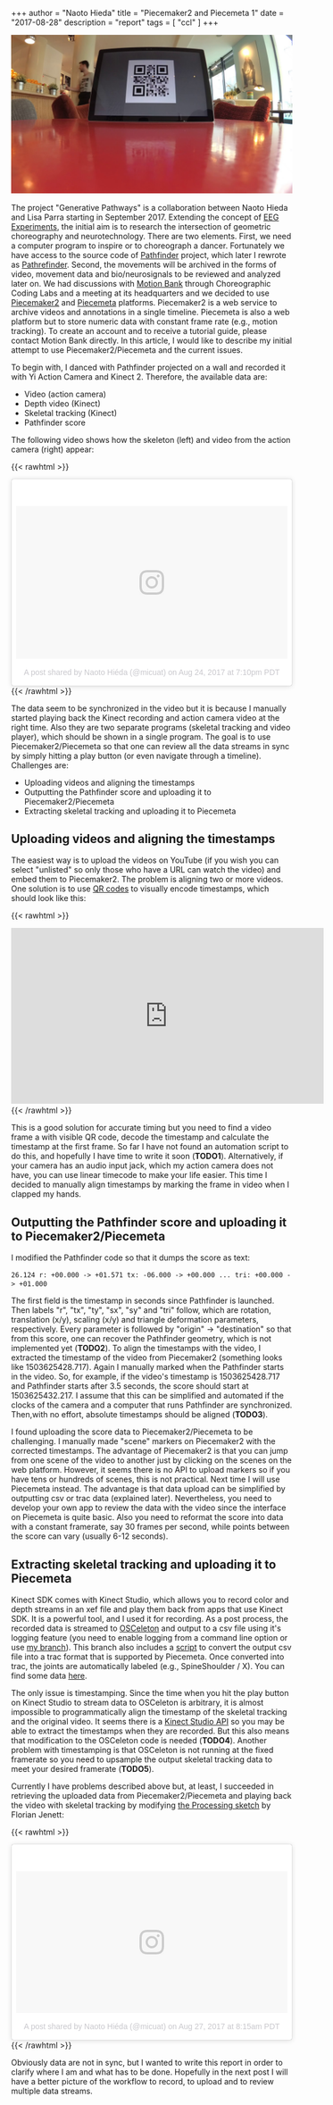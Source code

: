 +++
author = "Naoto Hieda"
title = "Piecemaker2 and Piecemeta 1"
date = "2017-08-28"
description = "report"
tags = [ "ccl" ]
+++

![](/images/2017-08-28-piecemaker2-and-piecemeta-1.jpg)

The project "Generative Pathways" is a collaboration between Naoto Hieda and Lisa Parra starting in September 2017. Extending the concept of [EEG Experiments](https://naotohieda.com/blog/eeg-experiments), the initial aim is to research the intersection of geometric choreography and neurotechnology. There are two elements. First, we need a computer program to inspire or to choreograph a dancer. Fortunately we have access to the source code of [Pathfinder](http://waltzbinaire.com/work/pathfinder/) project, which later I rewrote as [Pathrefinder](https://github.com/micuat/Pathrefinder). Second, the movements will be archived in the forms of video, movement data and bio/neurosignals to be reviewed and analyzed later on. We had discussions with [Motion Bank](http://motionbank.org/) through Choreographic Coding Labs and a meeting at its headquarters and we decided to use [Piecemaker2](http://motionbank.org/en/content/education-piecemaker) and [Piecemeta](https://app.piecemeta.com/) platforms. Piecemaker2 is a web service to archive videos and annotations in a single timeline. Piecemeta is also a web platform but to store numeric data with constant frame rate (e.g., motion tracking). To create an account and to receive a tutorial guide, please contact Motion Bank directly. In this article, I would like to describe my initial attempt to use Piecemaker2/Piecemeta and the current issues.

To begin with, I danced with Pathfinder projected on a wall and recorded it with Yi Action Camera and Kinect 2. Therefore, the available data are:

* Video (action camera)
* Depth video (Kinect)
* Skeletal tracking (Kinect)
* Pathfinder score

The following video shows how the skeleton (left) and video from the action camera (right) appear:

{{< rawhtml >}}
<blockquote class="instagram-media" data-instgrm-version="7" style=" background:#FFF; border:0; border-radius:3px; box-shadow:0 0 1px 0 rgba(0,0,0,0.5),0 1px 10px 0 rgba(0,0,0,0.15); margin: 1px; max-width:658px; padding:0; width:99.375%; width:-webkit-calc(100% - 2px); width:calc(100% - 2px);"><div style="padding:8px;"> <div style=" background:#F8F8F8; line-height:0; margin-top:40px; padding:28.194444444444443% 0; text-align:center; width:100%;"> <div style=" background:url(data:image/png;base64,iVBORw0KGgoAAAANSUhEUgAAACwAAAAsCAMAAAApWqozAAAABGdBTUEAALGPC/xhBQAAAAFzUkdCAK7OHOkAAAAMUExURczMzPf399fX1+bm5mzY9AMAAADiSURBVDjLvZXbEsMgCES5/P8/t9FuRVCRmU73JWlzosgSIIZURCjo/ad+EQJJB4Hv8BFt+IDpQoCx1wjOSBFhh2XssxEIYn3ulI/6MNReE07UIWJEv8UEOWDS88LY97kqyTliJKKtuYBbruAyVh5wOHiXmpi5we58Ek028czwyuQdLKPG1Bkb4NnM+VeAnfHqn1k4+GPT6uGQcvu2h2OVuIf/gWUFyy8OWEpdyZSa3aVCqpVoVvzZZ2VTnn2wU8qzVjDDetO90GSy9mVLqtgYSy231MxrY6I2gGqjrTY0L8fxCxfCBbhWrsYYAAAAAElFTkSuQmCC); display:block; height:44px; margin:0 auto -44px; position:relative; top:-22px; width:44px;"></div></div><p style=" color:#c9c8cd; font-family:Arial,sans-serif; font-size:14px; line-height:17px; margin-bottom:0; margin-top:8px; overflow:hidden; padding:8px 0 7px; text-align:center; text-overflow:ellipsis; white-space:nowrap;"><a href="https://www.instagram.com/p/BYMxLWsFmLs/" style=" color:#c9c8cd; font-family:Arial,sans-serif; font-size:14px; font-style:normal; font-weight:normal; line-height:17px; text-decoration:none;" target="_blank">A post shared by Naoto Hiéda (@micuat)</a> on <time style=" font-family:Arial,sans-serif; font-size:14px; line-height:17px;" datetime="2017-08-25T02:10:19+00:00">Aug 24, 2017 at 7:10pm PDT</time></p></div></blockquote> <script async defer src="//platform.instagram.com/en_US/embeds.js"></script>
{{< /rawhtml >}}

The data seem to be synchronized in the video but it is because I manually started playing back the Kinect recording and action camera video at the right time. Also they are two separate programs (skeletal tracking and video player), which should be shown in a single program. The goal is to use Piecemaker2/Piecemeta so that one can review all the data streams in sync by simply hitting a play button (or even navigate through a timeline). Challenges are:

* Uploading videos and aligning the timestamps
* Outputting the Pathfinder score and uploading it to Piecemaker2/Piecemeta
* Extracting skeletal tracking and uploading it to Piecemeta

Uploading videos and aligning the timestamps
--------

The easiest way is to upload the videos on YouTube (if you wish you can select "unlisted" so only those who have a URL can watch the video) and embed them to Piecemaker2. The problem is aligning two or more videos. One solution is to use [QR codes](https://github.com/motionbank/piecemaker-processing/tree/master/time-sync/qr_sync_encoder_html) to visually encode timestamps, which should look like this:

{{< rawhtml >}}
<div class="youtube-container">
<iframe width="560" height="315" src="https://www.youtube.com/embed/j9Ln_iIhK5Q" frameborder="0" allowfullscreen></iframe>
</div>
{{< /rawhtml >}}

This is a good solution for accurate timing but you need to find a video frame a with visible QR code, decode the timestamp and calculate the timestamp at the first frame. So far I have not found an automation script to do this, and hopefully I have time to write it soon (**TODO1**). Alternatively, if your camera has an audio input jack, which my action camera does not have, you can use linear timecode to make your life easier. This time I decided to manually align timestamps by marking the frame in video when I clapped my hands.

Outputting the Pathfinder score and uploading it to Piecemaker2/Piecemeta
--------

I modified the Pathfinder code so that it dumps the score as text:

    26.124 r: +00.000 -> +01.571 tx: -06.000 -> +00.000 ... tri: +00.000 -> +01.000

The first field is the timestamp in seconds since Pathfinder is launched. Then labels "r", "tx", "ty", "sx", "sy" and "tri" follow, which are rotation, translation (x/y), scaling (x/y) and triangle deformation parameters, respectively. Every parameter is followed by "origin" -> "destination" so that from this score, one can recover the Pathfinder geometry, which is not implemented yet (**TODO2**). To align the timestamps with the video, I extracted the timestamp of the video from Piecemaker2 (something looks like 1503625428.717). Again I manually marked when the Pathfinder starts in the video. So, for example, if the video's timestamp is 1503625428.717 and Pathfinder starts after 3.5 seconds, the score should start at 1503625432.217. I assume that this can be simplified and automated if the clocks of the camera and a computer that runs Pathfinder are synchronized. Then,with no effort, absolute timestamps should be aligned (**TODO3**).

I found uploading the score data to Piecemaker2/Piecemeta to be challenging. I manually made "scene" markers on Piecemaker2 with the corrected timestamps. The advantage of Piecemaker2 is that you can jump from one scene of the video to another just by clicking on the scenes on the web platform. However, it seems there is no API to upload markers so if you have tens or hundreds of scenes, this is not practical. Next time I will use Piecemeta instead. The advantage is that data upload can be simplified by outputting csv or trac data (explained later). Nevertheless, you need to develop your own app to review the data with the video since the interface on Piecemeta is quite basic. Also you need to reformat the score into data with a constant framerate, say 30 frames per second, while points between the score can vary (usually 6-12 seconds).

Extracting skeletal tracking and uploading it to Piecemeta
--------

Kinect SDK comes with Kinect Studio, which allows you to record color and depth streams in an xef file and play them back from apps that use Kinect SDK. It is a powerful tool, and I used it for recording. As a post process, the recorded data is streamed to [OSCeleton](https://github.com/Zillode/OSCeleton-KinectSDK2) and output to a csv file using it's logging feature (you need to enable logging from a command line option or use [my branch](https://github.com/micuat/OSCeleton-KinectSDK2/tree/piecemeta)). This branch also includes a [script](https://github.com/micuat/OSCeleton-KinectSDK2/blob/piecemeta/osceleton_piecemeta/osceleton_piecemeta.py) to convert the output csv file into a trac format that is supported by Piecemeta. Once converted into trac, the joints are automatically labeled (e.g., SpineShoulder / X). You can find some data [here](https://app.piecemeta.com/packages/d06fa439-1218-49b3-b3eb-69a5011840f4/show).

The only issue is timestamping. Since the time when you hit the play button on Kinect Studio to stream data to OSCeleton is arbitrary, it is almost impossible to programmatically align the timestamp of the skeletal tracking and the original video. It seems there is a [Kinect Studio API](https://msdn.microsoft.com/en-us/library/dn785306.aspx) so you may be able to extract the timestamps when they are recorded. But this also means that modification to the OSCeleton code is needed (**TODO4**). Another problem with timestamping is that OSCeleton is not running at the fixed framerate so you need to upsample the output skeletal tracking data to meet your desired framerate (**TODO5**).

Currently I have problems described above but, at least, I succeeded in retrieving the uploaded data from Piecemaker2/Piecemeta and playing back the video with skeletal tracking by modifying [the Processing sketch](https://gist.github.com/fjenett/248d1d7ccfb8414c54a5) by Florian Jenett:

{{< rawhtml >}}
<blockquote class="instagram-media" data-instgrm-version="7" style=" background:#FFF; border:0; border-radius:3px; box-shadow:0 0 1px 0 rgba(0,0,0,0.5),0 1px 10px 0 rgba(0,0,0,0.15); margin: 1px; max-width:658px; padding:0; width:99.375%; width:-webkit-calc(100% - 2px); width:calc(100% - 2px);"><div style="padding:8px;"> <div style=" background:#F8F8F8; line-height:0; margin-top:40px; padding:26.180555555555557% 0; text-align:center; width:100%;"> <div style=" background:url(data:image/png;base64,iVBORw0KGgoAAAANSUhEUgAAACwAAAAsCAMAAAApWqozAAAABGdBTUEAALGPC/xhBQAAAAFzUkdCAK7OHOkAAAAMUExURczMzPf399fX1+bm5mzY9AMAAADiSURBVDjLvZXbEsMgCES5/P8/t9FuRVCRmU73JWlzosgSIIZURCjo/ad+EQJJB4Hv8BFt+IDpQoCx1wjOSBFhh2XssxEIYn3ulI/6MNReE07UIWJEv8UEOWDS88LY97kqyTliJKKtuYBbruAyVh5wOHiXmpi5we58Ek028czwyuQdLKPG1Bkb4NnM+VeAnfHqn1k4+GPT6uGQcvu2h2OVuIf/gWUFyy8OWEpdyZSa3aVCqpVoVvzZZ2VTnn2wU8qzVjDDetO90GSy9mVLqtgYSy231MxrY6I2gGqjrTY0L8fxCxfCBbhWrsYYAAAAAElFTkSuQmCC); display:block; height:44px; margin:0 auto -44px; position:relative; top:-22px; width:44px;"></div></div><p style=" color:#c9c8cd; font-family:Arial,sans-serif; font-size:14px; line-height:17px; margin-bottom:0; margin-top:8px; overflow:hidden; padding:8px 0 7px; text-align:center; text-overflow:ellipsis; white-space:nowrap;"><a href="https://www.instagram.com/p/BYTUqIiFAbk/" style=" color:#c9c8cd; font-family:Arial,sans-serif; font-size:14px; font-style:normal; font-weight:normal; line-height:17px; text-decoration:none;" target="_blank">A post shared by Naoto Hiéda (@micuat)</a> on <time style=" font-family:Arial,sans-serif; font-size:14px; line-height:17px;" datetime="2017-08-27T15:15:47+00:00">Aug 27, 2017 at 8:15am PDT</time></p></div></blockquote> <script async defer src="//platform.instagram.com/en_US/embeds.js"></script>
{{< /rawhtml >}}

Obviously data are not in sync, but I wanted to write this report in order to clarify where I am and what has to be done. Hopefully in the next post I will have a better picture of the workflow to record, to upload and to review multiple data streams.
